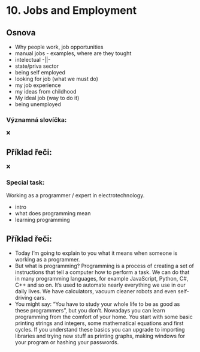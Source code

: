 # 10. Jobs and Employment
  
## Osnova

* Why people work, job opportunities
* manual jobs - examples, where are they tought
* intelectual -||-
* state/priva sector
* being self employed
* looking for job (what we must do)
* my job experience
* my ideas from childhood
* My ideal job (way to do it)
* being unemployed

### Významná slovíčka:
❌

## Příklad řeči:
❌


### Special task:
Working as a programmer / expert in electrotechnology.

* intro
* what does programming mean
* learning programming
  
## Příklad řeči:
* Today I’m going to explain to you what it means when someone is working as a programmer.
* But what is programming? Programming is a process of creating a set of instructions that tell a computer how to perform a task. We can do that in many programming languages, for example JavaScript, Python, C#, C++ and so on. It’s used to automate nearly everything we use in our daily lives. We have calculators, vacuum cleaner robots and even self-driving cars.
* You might say: “You have to study your whole life to be as good as these programmers”, but you don’t. Nowadays you can learn programming from the comfort of your home. You start with some basic printing strings and integers, some mathematical equations and first cycles. If you understand these basics you can upgrade to importing libraries and trying new stuff as printing graphs, making windows for your program or hashing your passwords.